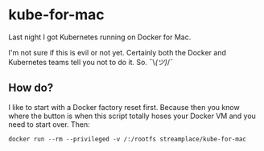 
# kube-for-mac

Last night I got Kubernetes running on Docker for Mac.

I'm not sure if this is evil or not yet. Certainly both the Docker and Kubernetes teams tell you
not to do it. So. ¯\\_(ツ)_/¯

## How do?

I like to start with a Docker factory reset first. Because then you know where the button is when
this script totally hoses your Docker VM and you need to start over. Then:

```
docker run --rm --privileged -v /:/rootfs streamplace/kube-for-mac
```
